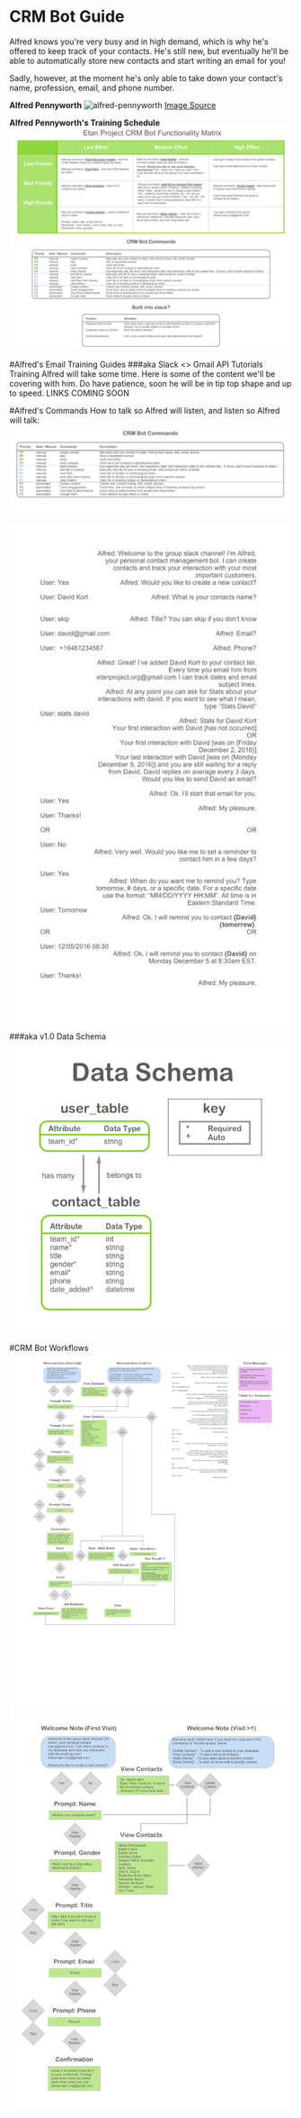# CRM Bot Guide

Alfred knows you're very busy and in high demand, which is why he's offered to keep track of your contacts. He's still new, but eventually he'll be able to automatically store new contacts and start writing an email for you!

Sadly, however, at the moment he's only able to take down your contact's name, profession, email, and phone number. 

**Alfred Pennyworth**
![alfred-pennyworth](http://vignette2.wikia.nocookie.net/batman/images/2/24/Alfred_Pennyworth.png)
[Image Source](http://vignette2.wikia.nocookie.net/batman/images/2/24/Alfred_Pennyworth.png)

**Alfred Pennyworth's Training Schedule**
![prioritymatrix](prioritymatrix.png)


#Alfred's Email Training Guides 
###aka Slack <> Gmail API Tutorials
Training Alfred will take some time. Here is some of the content we'll be covering with him. Do have patience, soon he will be in tip top shape and up to speed.
LINKS COMING SOON

#Alfred's Commands
How to talk so Alfred will listen, and listen so Alfred will talk:
![commands](commands.png)


![sampleinteraction](sampleinteraction.png)
###aka v1.0 Data Schema
![dataschema](dataschema.png)

#CRM Bot Workflows
![workflow](completeworkflow.png)
![mvpworkflow](mvpworkflow.png)

 






